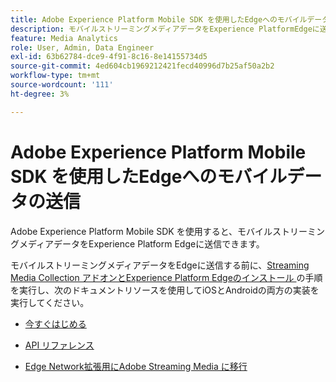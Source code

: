 ```yaml
---
title: Adobe Experience Platform Mobile SDK を使用したEdgeへのモバイルデータの送信
description: モバイルストリーミングメディアデータをExperience PlatformEdgeに送信する方法を説明します。
feature: Media Analytics
role: User, Admin, Data Engineer
exl-id: 63b62784-dce9-4f91-8c16-8e14155734d5
source-git-commit: 4ed604cb1969212421fecd40996d7b25af50a2b2
workflow-type: tm+mt
source-wordcount: '111'
ht-degree: 3%

---
```


# Adobe Experience Platform Mobile SDK を使用したEdgeへのモバイルデータの送信

Adobe Experience Platform Mobile SDK を使用すると、モバイルストリーミングメディアデータをExperience Platform Edgeに送信できます。

モバイルストリーミングメディアデータをEdgeに送信する前に、[Streaming Media Collection アドオンとExperience Platform Edgeのインストール ](/help/implementation/edge/implementation-edge.md) の手順を実行し、次のドキュメントリソースを使用してiOSとAndroidの両方の実装を実行してください。

* [今すぐはじめる](https://developer.adobe.com/client-sdks/documentation/media-for-edge-network/)

* [API リファレンス](https://developer.adobe.com/client-sdks/documentation/media-for-edge-network/api-reference/)

* [Edge Network拡張用にAdobe Streaming Media に移行 ](https://developer.adobe.com/client-sdks/documentation/adobe-media-analytics/migration-guide/)
